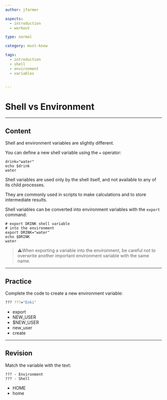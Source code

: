```yaml
---
author: jfarmer

aspects:
  - introduction
  - workout

type: normal

category: must-know

tags:
  - introduction
  - shell
  - environment
  - variables


---
```


# Shell vs Environment

---
## Content

Shell and environment variables are slightly different.

You can define a new shell variable using the `=` operator:

```shell
drink="water"
echo $drink
water
```

Shell variables are used only by the shell itself, and not available to any of its child processes. 

They are commonly used in scripts to make calculations and to store intermediate results.

Shell variables can be converted into environment variables with the `export` command:

```shell
# export DRINK shell variable
# into the environment
export DRINK="water"
echo $DRINK
water
```

> ⚠️When exporting a variable into the environment, be careful not to overwrite another important environment variable with the same name. 

---
## Practice

Complete the code to create a new environment variable:

```bash
??? ???="Enki"
```

* export
* NEW_USER
* $NEW_USER
* new_user
* create

---
## Revision

Match the variable with the text:

```plain-text
??? - Environment 
??? - Shell
```

* HOME
* home
